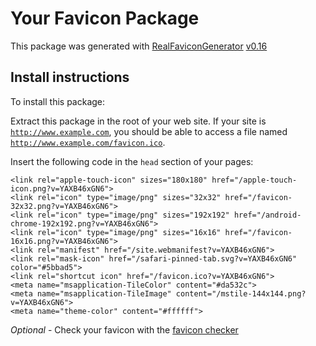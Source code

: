 # Your Favicon Package

This package was generated with [RealFaviconGenerator](https://realfavicongenerator.net/) [v0.16](https://realfavicongenerator.net/change_log#v0.16)

## Install instructions

To install this package:

Extract this package in the root of your web site. If your site is <code>http://www.example.com</code>, you should be able to access a file named <code>http://www.example.com/favicon.ico</code>.

Insert the following code in the `head` section of your pages:

    <link rel="apple-touch-icon" sizes="180x180" href="/apple-touch-icon.png?v=YAXB46xGN6">
    <link rel="icon" type="image/png" sizes="32x32" href="/favicon-32x32.png?v=YAXB46xGN6">
    <link rel="icon" type="image/png" sizes="192x192" href="/android-chrome-192x192.png?v=YAXB46xGN6">
    <link rel="icon" type="image/png" sizes="16x16" href="/favicon-16x16.png?v=YAXB46xGN6">
    <link rel="manifest" href="/site.webmanifest?v=YAXB46xGN6">
    <link rel="mask-icon" href="/safari-pinned-tab.svg?v=YAXB46xGN6" color="#5bbad5">
    <link rel="shortcut icon" href="/favicon.ico?v=YAXB46xGN6">
    <meta name="msapplication-TileColor" content="#da532c">
    <meta name="msapplication-TileImage" content="/mstile-144x144.png?v=YAXB46xGN6">
    <meta name="theme-color" content="#ffffff">

*Optional* - Check your favicon with the [favicon checker](https://realfavicongenerator.net/favicon_checker)